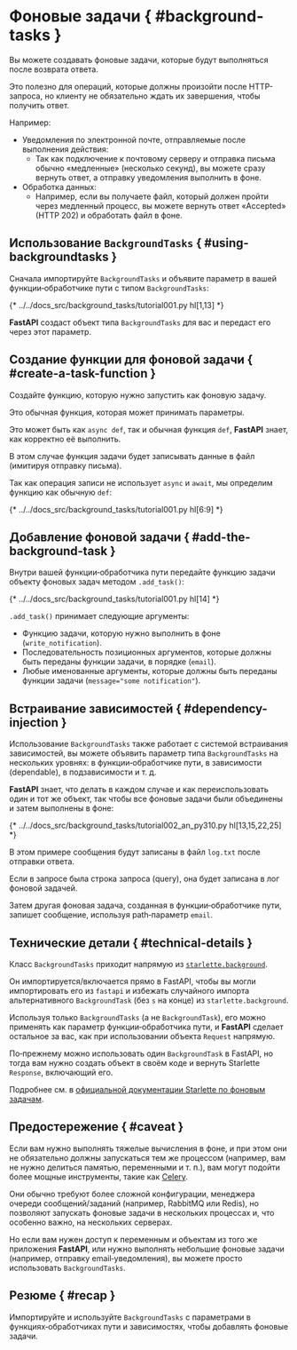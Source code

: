 # Фоновые задачи { #background-tasks }

Вы можете создавать фоновые задачи, которые будут выполняться после возврата ответа.

Это полезно для операций, которые должны произойти после HTTP-запроса, но клиенту не обязательно ждать их завершения, чтобы получить ответ.

Например:

* Уведомления по электронной почте, отправляемые после выполнения действия:
    * Так как подключение к почтовому серверу и отправка письма обычно «медленные» (несколько секунд), вы можете сразу вернуть ответ, а отправку уведомления выполнить в фоне.
* Обработка данных:
    * Например, если вы получаете файл, который должен пройти через медленный процесс, вы можете вернуть ответ «Accepted» (HTTP 202) и обработать файл в фоне.

## Использование `BackgroundTasks` { #using-backgroundtasks }

Сначала импортируйте `BackgroundTasks` и объявите параметр в вашей функции‑обработчике пути с типом `BackgroundTasks`:

{* ../../docs_src/background_tasks/tutorial001.py hl[1,13] *}

**FastAPI** создаст объект типа `BackgroundTasks` для вас и передаст его через этот параметр.

## Создание функции для фоновой задачи { #create-a-task-function }

Создайте функцию, которую нужно запустить как фоновую задачу.

Это обычная функция, которая может принимать параметры.

Это может быть как `async def`, так и обычная функция `def`, **FastAPI** знает, как корректно её выполнить.

В этом случае функция задачи будет записывать данные в файл (имитируя отправку письма).

Так как операция записи не использует `async` и `await`, мы определим функцию как обычную `def`:

{* ../../docs_src/background_tasks/tutorial001.py hl[6:9] *}

## Добавление фоновой задачи { #add-the-background-task }

Внутри вашей функции‑обработчика пути передайте функцию задачи объекту фоновых задач методом `.add_task()`:

{* ../../docs_src/background_tasks/tutorial001.py hl[14] *}

`.add_task()` принимает следующие аргументы:

* Функцию задачи, которую нужно выполнить в фоне (`write_notification`).
* Последовательность позиционных аргументов, которые должны быть переданы функции задачи, в порядке (`email`).
* Любые именованные аргументы, которые должны быть переданы функции задачи (`message="some notification"`).

## Встраивание зависимостей { #dependency-injection }

Использование `BackgroundTasks` также работает с системой встраивания зависимостей, вы можете объявить параметр типа `BackgroundTasks` на нескольких уровнях: в функции‑обработчике пути, в зависимости (dependable), в подзависимости и т. д.

**FastAPI** знает, что делать в каждом случае и как переиспользовать один и тот же объект, так чтобы все фоновые задачи были объединены и затем выполнены в фоне:

{* ../../docs_src/background_tasks/tutorial002_an_py310.py hl[13,15,22,25] *}

В этом примере сообщения будут записаны в файл `log.txt` после отправки ответа.

Если в запросе была строка запроса (query), она будет записана в лог фоновой задачей.

Затем другая фоновая задача, созданная в функции‑обработчике пути, запишет сообщение, используя path‑параметр `email`.

## Технические детали { #technical-details }

Класс `BackgroundTasks` приходит напрямую из <a href="https://www.starlette.dev/background/" class="external-link" target="_blank">`starlette.background`</a>.

Он импортируется/включается прямо в FastAPI, чтобы вы могли импортировать его из `fastapi` и избежать случайного импорта альтернативного `BackgroundTask` (без `s` на конце) из `starlette.background`.

Используя только `BackgroundTasks` (а не `BackgroundTask`), его можно применять как параметр функции‑обработчика пути, и **FastAPI** сделает остальное за вас, как при использовании объекта `Request` напрямую.

По‑прежнему можно использовать один `BackgroundTask` в FastAPI, но тогда вам нужно создать объект в своём коде и вернуть Starlette `Response`, включающий его.

Подробнее см. в <a href="https://www.starlette.dev/background/" class="external-link" target="_blank">официальной документации Starlette по фоновым задачам</a>.

## Предостережение { #caveat }

Если вам нужно выполнять тяжелые вычисления в фоне, и при этом они не обязательно должны запускаться тем же процессом (например, вам не нужно делиться памятью, переменными и т. п.), вам могут подойти более мощные инструменты, такие как <a href="https://docs.celeryq.dev" class="external-link" target="_blank">Celery</a>.

Они обычно требуют более сложной конфигурации, менеджера очереди сообщений/заданий (например, RabbitMQ или Redis), но позволяют запускать фоновые задачи в нескольких процессах и, что особенно важно, на нескольких серверах.

Но если вам нужен доступ к переменным и объектам из того же приложения **FastAPI**, или нужно выполнять небольшие фоновые задачи (например, отправку email‑уведомления), вы можете просто использовать `BackgroundTasks`.

## Резюме { #recap }

Импортируйте и используйте `BackgroundTasks` с параметрами в функциях‑обработчиках пути и зависимостях, чтобы добавлять фоновые задачи.
